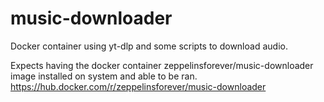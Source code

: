 # music-downloader
Docker container using yt-dlp and some scripts to download audio.

Expects having the docker container zeppelinsforever/music-downloader image installed on system and able to be ran.
https://hub.docker.com/r/zeppelinsforever/music-downloader
